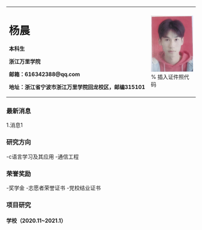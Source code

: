 <table border="0">
  <tr>
    <td width="75%">
      <h1>杨晨</h1>
      <p><b>本科生</b></p>
      <p><b>浙江万里学院 </b></p>
      <p><b>邮箱：616342388@qq.com</b></p>
      <p><b>地址：浙江省宁波市浙江万里学院回龙校区，邮编315101</b></p>
    </td>
    <td width="25%">
      <img src="/zhengjianzhao.jpg" width="100%">      % 插入证件照代码
    </td>
  </tr>
</table>

### 最新消息
1.消息1

### 研究方向
-c语言学习及其应用
-通信工程

### 荣誉奖励
-奖学金
-志愿者荣誉证书
-党校结业证书

### 项目研究
#### 学校（2020.11~2021.1）

 
